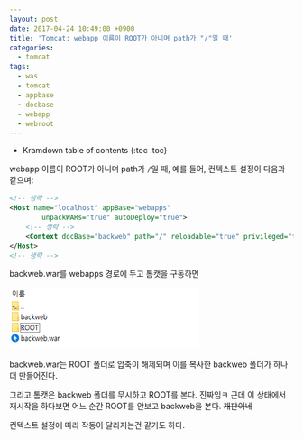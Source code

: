 ```yaml
---
layout: post
date: 2017-04-24 10:49:00 +0900
title: 'Tomcat: webapp 이름이 ROOT가 아니며 path가 "/"일 때'
categories:
  - tomcat
tags:
  - was
  - tomcat
  - appbase
  - docbase
  - webapp
  - webroot
---
```


* Kramdown table of contents
{:toc .toc}

webapp 이름이 ROOT가 아니며 path가 `/`일 때, 예를 들어, 컨텍스트 설정이 다음과 같으며:

```xml
<!-- 생략 -->
<Host name="localhost" appBase="webapps"
		unpackWARs="true" autoDeploy="true">
	<!-- 생략 -->
	<Context docBase="backweb" path="/" reloadable="true" privileged="true"/>
</Host>
<!-- 생략 -->
```

backweb.war를 webapps 경로에 두고 톰캣을 구동하면

![](/images/tomcat-webapp-location-explorer-1.png)

backweb.war는 ROOT 폴더로 압축이 해제되며 이를 복사한 backweb 폴더가 하나 더 만들어진다.

그리고 톰캣은 backweb 폴더를 무시하고 ROOT를 본다. 진짜임ㅋ 근데 이 상태에서 재시작을 하다보면 어느 순간 ROOT를 안보고 backweb을 본다. ~~개판이네~~

컨텍스트 설정에 따라 작동이 달라지는건 같기도 하다.
